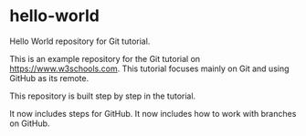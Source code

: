 # hello-world
Hello World repository for Git tutorial.

This is an example repository for the Git tutorial on https://www.w3schools.com.
This tutorial focuses mainly on Git and using GitHub as its remote.

This repository is built step by step in the tutorial.

It now includes steps for GitHub.
It now includes how to work with branches on GitHub.
